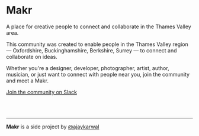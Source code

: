 # Makr

A place for creative people to connect and collaborate in the Thames Valley area.

This community was created to enable people in the Thames Valley region — Oxfordshire, Buckinghamshire, Berkshire, Surrey — to connect and collaborate on ideas.

Whether you're a designer, developer, photographer, artist, author, musician, or just want to connect with people near you, join the community and meet a Makr.

[Join the community on Slack](http://www.makr.tv)

<br><br>



---

**Makr** is a side project by <a href="http://twitter.com/ajaykarwal">@ajaykarwal</a>
